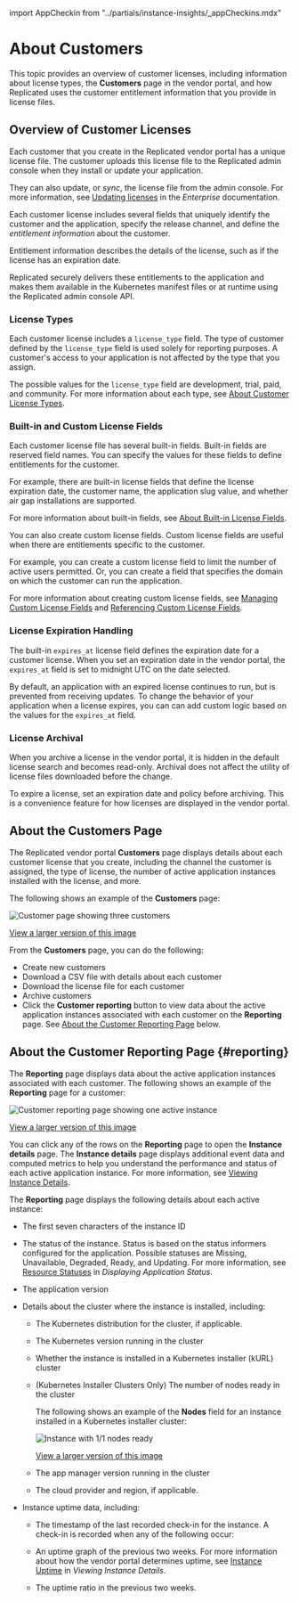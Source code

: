 import AppCheckin from "../partials/instance-insights/_appCheckins.mdx"

# About Customers

This topic provides an overview of customer licenses, including information about license types, the **Customers** page in the vendor portal, and how Replicated uses the customer entitlement information that you provide in license files.

## Overview of Customer Licenses

Each customer that you create in the Replicated vendor portal has a unique license
file. The customer uploads this license file to the Replicated admin console when
they install or update your application.

They can also update, or _sync_, the license file from the admin console. For more
information, see [Updating licenses](../enterprise/updating-licenses) in the _Enterprise_
documentation.

Each customer license includes several fields that uniquely identify the customer
and the application, specify the release channel, and define the _entitlement information_
about the customer.

Entitlement information describes the details of the license, such as if the license
has an expiration date.

Replicated securely delivers these entitlements to the application and makes them
available in the Kubernetes manifest files or at runtime using the Replicated admin
console API.

### License Types

Each customer license includes a `license_type` field. The type of customer defined
by the `license_type` field is used solely for reporting purposes. A customer's
access to your application is not affected by the type that you assign.

The possible values for the `license_type` field are development, trial, paid, and
community. For more information about each type, see [About Customer License Types](licenses-about-types).
### Built-in and Custom License Fields

Each customer license file has several built-in fields. Built-in fields are reserved
field names. You can specify the values for these fields to define entitlements
for the customer.

For example, there are built-in license fields that define the license expiration
date, the customer name, the application slug value, and whether air gap installations
are supported.

For more information about built-in fields, see [About Built-in License Fields](licenses-using-builtin-fields).

You can also create custom license fields. Custom license fields are useful when
there are entitlements specific to the customer.

For example, you can create a custom license field to limit the number of active
users permitted. Or, you can create a field that specifies the domain on which
the customer can run the application.

For more information about creating custom license fields, see [Managing Custom License Fields](licenses-adding-custom-fields)
and [Referencing Custom License Fields](licenses-referencing-fields).

### License Expiration Handling

The built-in `expires_at` license field defines the expiration date for a customer license. When you set an expiration date in the vendor portal, the `expires_at` field is set to midnight UTC on the date selected.

By default, an application with an expired license continues to run, but is prevented from receiving updates. To change the behavior of your application when a license expires, you can can add custom logic based on the values for the `expires_at` field.

### License Archival

When you archive a license in the vendor portal, it is hidden in the default license
search and becomes read-only. Archival does not affect the utility of license files
downloaded before the change.

To expire a license, set an expiration date and policy before archiving.
This is a convenience feature for how licenses are displayed in the vendor portal.

## About the Customers Page

The Replicated vendor portal **Customers** page displays details about each customer license that you create, including the channel the customer is assigned, the type of license, the number of active application instances installed with the license, and more.

The following shows an example of the **Customers** page:

![Customer page showing three customers](/images/customer-page.png)

[View a larger version of this image](/images/customer-page.png)

From the **Customers** page, you can do the following:
* Create new customers
* Download a CSV file with details about each customer
* Download the license file for each customer
* Archive customers
* Click the **Customer reporting** button to view data about the active application instances associated with each customer on the **Reporting** page. See [About the Customer Reporting Page](#reporting) below.

## About the Customer Reporting Page {#reporting}

The **Reporting** page displays data about the active application instances associated with each customer. The following shows an example of the **Reporting** page for a customer:

![Customer reporting page showing one active instance](/images/customer-reporting-page.png)

[View a larger version of this image](/images/customer-reporting-page.png)

You can click any of the rows on the **Reporting** page to open the **Instance details** page. The **Instance details** page displays additional event data and computed metrics to help you understand the performance and status of each active application instance. For more information, see [Viewing Instance Details](https://docs.replicated.com/vendor/instance-insights-details).

The **Reporting** page displays the following details about each active instance:

* The first seven characters of the instance ID

* The status of the instance. Status is based on the status informers configured for the application. Possible statuses are Missing, Unavailable, Degraded, Ready, and Updating. For more information, see [Resource Statuses](admin-console-display-app-status#resource-statuses) in _Displaying Application Status_. 

* The application version

* Details about the cluster where the instance is installed, including:

   * The Kubernetes distribution for the cluster, if applicable.
   * The Kubernetes version running in the cluster
   * Whether the instance is installed in a Kubernetes installer (kURL) cluster
   * (Kubernetes Installer Clusters Only) The number of nodes ready in the cluster

     The following shows an example of the **Nodes** field for an instance installed in a Kubernetes installer cluster:
     
     ![Instance with 1/1 nodes ready](/images/kurl-instance-row.png)

     [View a larger version of this image](/images/kurl-instance-row.png)

   * The app manager version running in the cluster
   * The cloud provider and region, if applicable.

* Instance uptime data, including:

   * The timestamp of the last recorded check-in for the instance. A check-in is recorded when any of the following occur:
   
      <AppCheckin/>

   * An uptime graph of the previous two weeks. For more information about how the vendor portal determines uptime, see [Instance Uptime](https://docs.replicated.com/vendor/instance-insights-details#instance-uptime) in _Viewing Instance Details_.
   * The uptime ratio in the previous two weeks.

   

